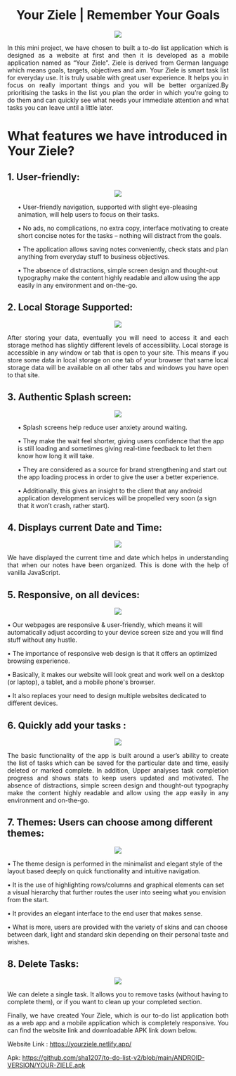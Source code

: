 <h1 align="center">Your Ziele | Remember Your Goals</h1>

<p align="center"> <img src=https://user-images.githubusercontent.com/83126866/123592962-93275380-d80b-11eb-8b5e-5149a773fc64.png> </p>


<p align="justify">In this mini project, we have chosen to built a to-do list application which is designed as a website at first and then it is developed as a mobile application named as “Your Ziele”. Ziele is derived from German language which means goals, targets, objectives and aim. Your Ziele is smart task list for everyday use. It is truly usable with great user experience. It helps you in focus on really important things and you will be better organized.By prioritising the tasks in the list you plan the order in which you’re going to do them and can quickly see what needs your immediate attention and what tasks you can leave until a little later.</p>

<h1 align="left">What features we have introduced in Your Ziele?</h1>

<h2 align="left">1.	User-friendly:</h2>
<p align="center"> <img src="https://user-images.githubusercontent.com/83126866/123594072-de8e3180-d80c-11eb-8652-e543ab6257a5.png"> </p>
<ol>
  
•	User-friendly navigation, supported with slight eye-pleasing animation, will help users to focus on their tasks.  
  
•	No ads, no complications, no extra copy, interface motivating to create short concise notes for the tasks – nothing will distract from the goals.
  
•	The application allows saving notes conveniently, check stats and plan anything from everyday stuff to business objectives.
  
•	The absence of distractions, simple screen design and thought-out typography make the content highly readable and allow using the app easily in any environment and on-the-go.
  
  </ol>

<h2 align="left">2.	Local Storage Supported:</h2>
<p align="center"> <img src="https://user-images.githubusercontent.com/83126866/123594606-8c99db80-d80d-11eb-8ffe-fd0a5519739a.png"> </p>
 
<p align="justify">After storing your data, eventually you will need to access it and each storage method has slightly different levels of accessibility. Local storage is accessible in any window or tab that is open to your site. This means if you store some data in local storage on one tab of your browser that same local storage data will be available on all other tabs and windows you have open to that site.</p>

<h2 align="left">3.	Authentic Splash screen:</h2>
<p align="center"> <img src="https://user-images.githubusercontent.com/83126866/123594072-de8e3180-d80c-11eb-8652-e543ab6257a5.png"> </p>

<ol>
  
•	Splash screens help reduce user anxiety around waiting. 
  
•	They make the wait feel shorter, giving users confidence that the app is still loading and sometimes giving real-time feedback to let them know how long it will take.
  
•	They are considered as a source for brand strengthening and start out the app loading process  in order to give the user a better experience.
  
•	Additionally, this gives an insight to the client that any android application development services will be propelled very soon (a sign that it won’t crash, rather start).
  
 </ol>


<h2 align="left">4.	Displays current Date and Time:</h2>
<p align="center"> <img src="https://user-images.githubusercontent.com/83126866/123594072-de8e3180-d80c-11eb-8652-e543ab6257a5.png"> </p>

<p align="justify">We have displayed the current time and date which helps in understanding that when our notes have been organized. This is done with the help of vanilla JavaScript.</p>
 
<h2 align="left">5.	Responsive, on all devices:</h2>
 
 <p align="center"> <img src="https://user-images.githubusercontent.com/83126866/123594072-de8e3180-d80c-11eb-8652-e543ab6257a5.png"> </p>
 
•	Our webpages are responsive & user-friendly, which means it will automatically adjust according to your device screen size and you will find stuff without any hustle. 

•	The importance of responsive web design is that it offers an optimized browsing experience.  

•	Basically, it makes our website will look great and work well on a desktop (or laptop), a tablet, and a mobile phone's browser.

•	It also replaces your need to design multiple websites dedicated to different devices.

<h2 align="left">6.	Quickly add your tasks :</h2>
<p align="center"> <img src="https://user-images.githubusercontent.com/83126866/123594072-de8e3180-d80c-11eb-8652-e543ab6257a5.png"> </p>
        
<p align="justify"> The basic functionality of the app is built around a user’s ability to create the list of tasks which can be saved for the particular date and time, easily deleted or marked complete. In addition, Upper analyses task completion progress and shows stats to keep users updated and motivated. The absence of distractions, simple screen design and thought-out typography make the content highly readable and allow using the app easily in any environment and on-the-go. </p>

            

<h2 align="left">7.	Themes: Users can choose among different themes:</h2>

<p align="center"> <img src="https://user-images.githubusercontent.com/83126866/123594072-de8e3180-d80c-11eb-8652-e543ab6257a5.png"> </p>

•	The theme design is performed in the minimalist and elegant style of the layout based deeply on quick functionality and intuitive navigation. 

•	It is the use of highlighting rows/columns and graphical elements can set a visual hierarchy that further routes the user into seeing what you envision from the start.

•	 It provides an elegant interface to the end user that makes sense.

•	What is more, users are provided with the variety of skins and can choose between dark, light and standard skin depending on their personal taste and wishes. 
                

<h2 align="left">8.	Delete Tasks:</h2>

<p align="center"> <img src="https://user-images.githubusercontent.com/83126866/123594072-de8e3180-d80c-11eb-8652-e543ab6257a5.png"> </p>

We can delete a single task. It allows you to remove tasks (without having to complete them), or if you want to clean up your completed section.

<p align="justify">Finally, we have created Your Ziele, which is our to-do list application both as a web app and a mobile application which is completely responsive. You can find the website link and downloadable APK link down below.</p>


Website Link : https://yourziele.netlify.app/

Apk: https://github.com/sha1207/to-do-list-v2/blob/main/ANDROID-VERSION/YOUR-ZIELE.apk

